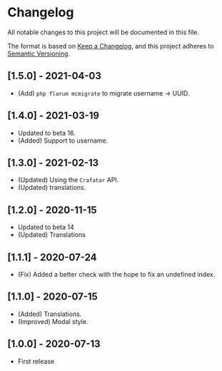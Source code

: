 # Changelog

All notable changes to this project will be documented in this file.

The format is based on [Keep a Changelog](https://keepachangelog.com/en/1.0.0/),
and this project adheres to [Semantic Versioning](https://semver.org/spec/v2.0.0.html).

## [1.5.0] - 2021-04-03

- (Add) `php flarum mcmigrate` to migrate username -> UUID.

## [1.4.0] - 2021-03-19

- Updated to beta 16.
- (Added) Support to username.

## [1.3.0] - 2021-02-13

- (Updated) Using the `Crafatar` API.
- (Updated) translations.

## [1.2.0] - 2020-11-15

- Updated to beta 14
- (Updated) Translations

## [1.1.1] - 2020-07-24

- (Fix) Added a better check with the hope to fix an undefined index.

## [1.1.0] - 2020-07-15

- (Added) Translations.
- (Improved) Modal style.

## [1.0.0] - 2020-07-13

- First release
